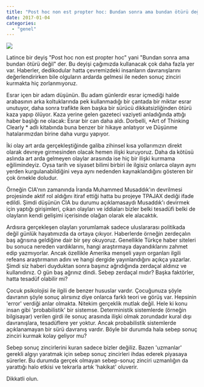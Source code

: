 ```yaml
---
title: "Post hoc non est propter hoc: Bundan sonra ama bundan ötürü değil"
date: 2017-01-04
categories: 
  - "genel"
---
```


![](/images/logic-300x203.png)

Latince bir deyiş "Post hoc non est propter hoc" yani "Bundan sonra ama bundan ötürü değil" der. Bu deyişi çağımızda kullanacak çok daha fazla yer var. Haberler, dedikodular hatta çevremizdeki insanların davranışlarını değerlendirirken bile olguların ardarda gelmesi ile neden sonuç zinciri kurmakta hiç zorlanmıyoruz.

Esrar içen bir adam düşünün. Bu adam günlerdir esrar içmediği halde arabasının arka koltuklarında pek kullanmadığı bir çantada bir miktar esrar unutuyor, daha sonra trafikte iken başka bir sürücü dikkatsizliğinden ötürü kaza yapıp ölüyor. Kaza yerine gelen gazeteci vaziyeti anladığında attığı haber başlığı ne olacak: Esrar bir can daha aldı. Dorbelli, \*Art of Thinking Clearly \* adlı kitabında buna benzer bir hikaye anlatıyor ve Düşünme hatalarımızdan birine daha vurgu yapıyor.

İki olay art arda gerçekleştiğinde galiba zihinsel kısa yollarımızın direkt olarak devreye girmesinden olacak hemen ilişki kuruyoruz. Daha da kötüsü aslında art arda gelmeyen olaylar arasında ise hiç bir ilişki kurmama eğilimindeyiz. Oysa tarih ve siyaset bilimi birbiri ile ilgisiz onlarca olayın aynı yerden kurgulanabildiğini veya aynı nedenden kaynaklandığını gösteren bir çok örnekle doludur.

Örneğin CIA'nın zamanında İranda Muhammed Musaddık'ın devrilmesi projesinde aktif rol aldığını itiraf ettiği hatta bu projeye TPAJAX dediği ifade edildi. Şimdi düşünün CIA bu durumu açıklamasaydı Musaddık'ı devirmek için yaptığı girişimleri, çıkan olayları ve iddiaları bizler belki tesadüfi belki de olayların kendi gelişimi içerisinde olağan olarak ele alacaktık.

Ardısıra gerçekleşen olayları yorumlamak sadece uluslararası politikada değil günlük hayatımızda da ortaya çıkıyor. Haberlerde örneğin zerdeçalın baş ağrısına geldiğine dair bir şey okuyoruz. Genellikle Türkçe haber siteleri bu sonuca nereden vardıklarını, hangi araştırmaya dayandıklarını zahmet edip yazmıyorlar. Ancak özellikle Amerika menşeli yayın organları ilgili refeans araştırmanın adını ve hangi dergide yayınlandığını açıkça yazarlar. Şimdi siz haberi duyduktan sonra başınız ağrıdığında zerdaçal aldınız ve kullanıdınız. O gün baş ağrınız dindi. Sebep zerdaçal mıdır? Başka faktörler, hatta tesadüf olabilir mi?

Çocuk psikolojisi ile ilgili de benzer hususlar vardır. Çocuğunuza şöyle davranın şöyle sonuç alırsınız diye onlarca farklı teori ve görüş var. Hepsinin 'error' verdiği anlar olmakta. Nitekim gerçeklik mutlak değil. Hele ki konu insan gibi 'probabilistik' bir sistemse. Deterministik sistemlerde (örneğin bilgisayar) verilen girdi ile sonuç arasında ilişki olmak zorundadır kural dışı davranışlara, tesadüflere yer yoktur. Ancak probabilistik sistemlerde açıklanamayan bir sürü davranış vardır. Böyle bir durumda hala sebep sonuç zinciri kurmak kolay geliyor mu?

Sebep sonuç zincirlerini kuran sadece bizler değiliz. Bazen 'uzmanlar' gerekli algıyı yaratmak için sebep sonuç zincirleri ihdas ederek piyasaya sürerler. Bu durumda gerçek olmayan sebep-sonuç zinciri uzmanlığın da yarattığı halo etkisi ve tekrarla artık 'hakikat' oluverir.

Dikkatli olun.
